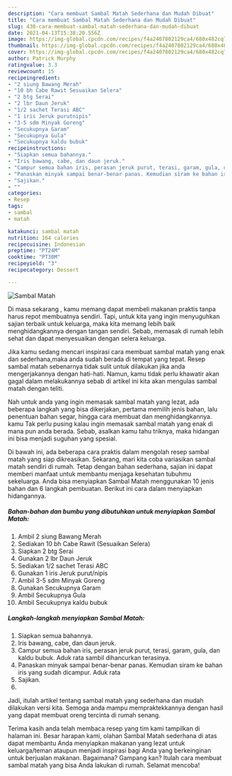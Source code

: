 ```yaml
---
description: "Cara membuat Sambal Matah Sederhana dan Mudah Dibuat"
title: "Cara membuat Sambal Matah Sederhana dan Mudah Dibuat"
slug: 430-cara-membuat-sambal-matah-sederhana-dan-mudah-dibuat
date: 2021-04-13T15:38:20.556Z
image: https://img-global.cpcdn.com/recipes/f4a2407802129ca4/680x482cq70/sambal-matah-foto-resep-utama.jpg
thumbnail: https://img-global.cpcdn.com/recipes/f4a2407802129ca4/680x482cq70/sambal-matah-foto-resep-utama.jpg
cover: https://img-global.cpcdn.com/recipes/f4a2407802129ca4/680x482cq70/sambal-matah-foto-resep-utama.jpg
author: Patrick Murphy
ratingvalue: 3.3
reviewcount: 15
recipeingredient:
- "2 siung Bawang Merah"
- "10 bh Cabe Rawit Sesuaikan Selera"
- "2 btg Serai"
- "2 lbr Daun Jeruk"
- "1/2 sachet Terasi ABC"
- "1 iris Jeruk purutnipis"
- "3-5 sdm Minyak Goreng"
- "Secukupnya Garam"
- "Secukupnya Gula"
- "Secukupnya kaldu bubuk"
recipeinstructions:
- "Siapkan semua bahannya."
- "Iris bawang, cabe, dan daun jeruk."
- "Campur semua bahan iris, perasan jeruk purut, terasi, garam, gula, dan kaldu bubuk. Aduk rata sambil dihancurkan terasinya."
- "Panaskan minyak sampai benar-benar panas. Kemudian siram ke bahan iris yang sudah dicampur. Aduk rata"
- "Sajikan."
- ""
categories:
- Resep
tags:
- sambal
- matah

katakunci: sambal matah 
nutrition: 164 calories
recipecuisine: Indonesian
preptime: "PT24M"
cooktime: "PT30M"
recipeyield: "3"
recipecategory: Dessert

---
```



![Sambal Matah](https://img-global.cpcdn.com/recipes/f4a2407802129ca4/680x482cq70/sambal-matah-foto-resep-utama.jpg)

Di masa  sekarang , kamu memang dapat membeli makanan praktis tanpa harus repot membuatnya sendiri. Tapi, untuk kita yang ingin menyuguhkan sajian terbaik untuk keluarga, maka kita memang lebih baik menghidangkannya dengan tangan sendiri. Sebab, memasak di rumah lebih sehat dan dapat menyesuaikan dengan selera keluarga.

Jika kamu sedang mencari inspirasi cara membuat sambal matah yang enak dan sederhana,maka anda sudah berada di tempat yang tepat. Resep sambal matah  sebenarnya tidak sulit untuk dilakukan jika anda mengerjakannya dengan hati-hati. Namun, kamu tidak perlu khawatir akan gagal dalam melakukannya 
sebab di artikel ini kita akan mengulas sambal matah dengan teliti.  



Nah untuk anda yang ingin memasak sambal matah yang lezat, ada beberapa langkah yang bisa dikerjakan, pertama memilih jenis bahan, lalu penentuan bahan segar, hingga cara membuat dan menghidangkannya. kamu Tak perlu pusing kalau ingin memasak sambal matah yang enak di mana pun anda berada. Sebab, asalkan kamu  tahu triknya, maka hidangan ini bisa menjadi suguhan yang spesial.

Di bawah ini, ada beberapa cara praktis  dalam mengolah resep sambal matah yang siap dikreasikan. Sekarang, mari kita coba variasikan sambal matah sendiri di rumah. Tetap dengan bahan sederhana, sajian ini dapat memberi manfaat untuk membantu menjaga kesehatan tubuhmu sekeluarga. Anda bisa menyiapkan Sambal Matah menggunakan 10 jenis bahan dan 6 langkah pembuatan. Berikut ini cara dalam menyiapkan hidangannya.

<!--inarticleads1-->

##### Bahan-bahan dan bumbu yang dibutuhkan untuk menyiapkan Sambal Matah:

1. Ambil 2 siung Bawang Merah
1. Sediakan 10 bh Cabe Rawit (Sesuaikan Selera)
1. Siapkan 2 btg Serai
1. Gunakan 2 lbr Daun Jeruk
1. Sediakan 1/2 sachet Terasi ABC
1. Gunakan 1 iris Jeruk purut/nipis
1. Ambil 3-5 sdm Minyak Goreng
1. Gunakan Secukupnya Garam
1. Ambil Secukupnya Gula
1. Ambil Secukupnya kaldu bubuk




<!--inarticleads2-->

##### Langkah-langkah menyiapkan Sambal Matah:

1. Siapkan semua bahannya.
1. Iris bawang, cabe, dan daun jeruk.
1. Campur semua bahan iris, perasan jeruk purut, terasi, garam, gula, dan kaldu bubuk. Aduk rata sambil dihancurkan terasinya.
1. Panaskan minyak sampai benar-benar panas. Kemudian siram ke bahan iris yang sudah dicampur. Aduk rata
1. Sajikan.
1. 




Jadi, itulah artikel tentang  sambal matah  yang sederhana dan mudah dilakukan versi kita. Semoga anda mampu mempraktekkannya dengan hasil yang dapat membuat oreng tercinta di rumah senang. 

Terima kasih anda telah membaca resep yang tim kami tampilkan di halaman ini. Besar harapan kami, olahan  Sambal Matah sederhana di atas dapat membantu Anda menyiapkan makanan yang lezat untuk keluarga/teman ataupun menjadi inspirasi bagi Anda yang berkeinginan untuk berjualan makanan. Bagaimana? Gampang kan? Itulah cara membuat sambal matah yang bisa Anda lakukan di rumah. Selamat mencoba!

